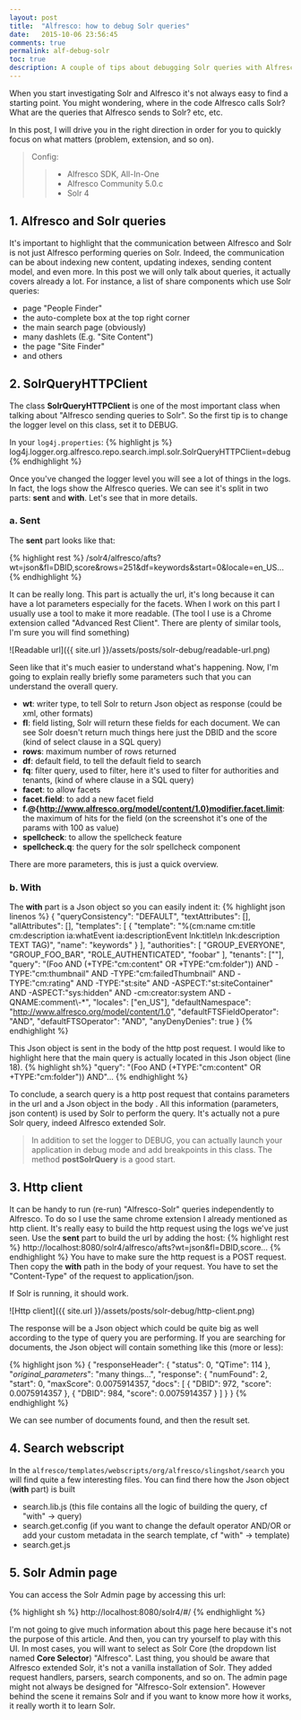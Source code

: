 ```yaml
---
layout: post
title:  "Alfresco: how to debug Solr queries"
date:   2015-10-06 23:56:45
comments: true
permalink: alf-debug-solr
toc: true
description: A couple of tips about debugging Solr queries with Alfresco.
---
```


When you start investigating Solr and Alfresco it's not always easy to find a starting point. You might wondering,  where in the
code Alfresco
calls Solr? What are the queries that Alfresco sends to Solr? etc, etc.

In this post, I will drive you in the right direction in order for you to quickly focus on what matters (problem,
extension, and so on).

>Config:
>
> > * Alfresco SDK, All-In-One
> > * Alfresco Community 5.0.c
> > * Solr 4

## 1. Alfresco and Solr queries

It's important to highlight that
 the communication between Alfresco and Solr is not just Alfresco performing queries on Solr. Indeed, the
 communication can be about indexing new content, updating indexes, sending content model, and even more. In this post
 we will only
 talk
 about queries, it actually covers already a lot. For instance, a list of share components which use Solr queries:

 * page "People Finder"
 * the auto-complete box at the top right corner
 * the main search page (obviously)
 * many dashlets (E.g. "Site Content")
 * the page "Site Finder"
 * and others


## 2. SolrQueryHTTPClient

The class **SolrQueryHTTPClient** is one of the most important class when talking about "Alfresco sending queries to Solr". So the first tip is to change the
 logger level on this class, set it to DEBUG.

In your `log4j.properties`:
{% highlight js %}
log4j.logger.org.alfresco.repo.search.impl.solr.SolrQueryHTTPClient=debug
{% endhighlight %}

Once you've changed the logger level you will see a lot of things in the logs. In fact, the logs show the Alfresco
queries. We can see it's split in two parts: **sent** and **with**. Let's see that in more details.

### a. Sent
The **sent** part looks like that:

{% highlight rest %}
/solr4/alfresco/afts?wt=json&fl=DBID,score&rows=251&df=keywords&start=0&locale=en_US...
{% endhighlight %}


It can be really long. This part is actually the url,  it's long because it can have a lot parameters especially
 for
 the facets. When I work on this part I usually use a tool to make it more readable. (The tool I use is a Chrome
 extension called "Advanced Rest Client". There are plenty of similar tools, I'm sure you will find something)

![Readable url]({{ site.url }}/assets/posts/solr-debug/readable-url.png)

Seen like that it's much easier to understand what's happening. Now, I'm going to explain really briefly some
parameters such that you can understand the overall query.

* **wt**: writer type, to tell Solr to return Json object as response (could be xml, other formats)
* **fl**: field listing, Solr will return these fields for each document. We can see Solr doesn't return much things
here just the DBID and the score (kind of select clause in a SQL query)
* **rows**: maximum number of rows returned
* **df**: default field, to tell the default field to search
* **fq**: filter query, used to filter, here it's used to filter for authorities and tenants, (kind of where clause
in a SQL query)
* **facet**: to allow facets
* **facet.field**: to add a new facet field
* **f.@{http://www.alfresco.org/model/content/1.0}modifier.facet.limit**: the maximum of hits for the field (on the
screenshot it's one of the params with 100 as value)
* **spellcheck**: to allow the spellcheck feature
* **spellcheck.q**: the query for the solr spellcheck component

There are more parameters, this is just a quick overview.

### b. With
The **with** part is a Json object so you can easily indent it:
{% highlight json linenos %}
{
  "queryConsistency": "DEFAULT",
  "textAttributes": [],
  "allAttributes": [],
  "templates": [
    {
      "template": "%(cm:name cm:title cm:description ia:whatEvent ia:descriptionEvent lnk:title\n  lnk:description TEXT TAG)",
      "name": "keywords"
    }
  ],
  "authorities": [
    "GROUP_EVERYONE",
    "GROUP_FOO_BAR",
    "ROLE_AUTHENTICATED",
    "foobar"
  ],
  "tenants": [""],
  "query": "(Foo  AND (+TYPE:\"cm:content\" OR +TYPE:\"cm:folder\")) AND -TYPE:\"cm:thumbnail\" AND
  -TYPE:\"cm:failedThumbnail\" AND -TYPE:\"cm:rating\" AND -TYPE:\"st:site\" AND -ASPECT:\"st:siteContainer\" AND -ASPECT:\"sys:hidden\" AND -cm:creator:system AND -QNAME:comment\\-*",
  "locales": ["en_US"],
  "defaultNamespace": "http://www.alfresco.org/model/content/1.0",
  "defaultFTSFieldOperator": "AND",
  "defaultFTSOperator": "AND",
  "anyDenyDenies": true
}
{% endhighlight %}

This Json object is sent in the body of the http post request. I would like to highlight here that the main query is
actually located in this Json object (line 18).
{% highlight sh%}
"query": "(Foo  AND (+TYPE:\"cm:content\" OR +TYPE:\"cm:folder\")) AND"...
{% endhighlight %}

To conclude, a search query is a http post request that contains parameters in the url and a Json object in the body
. All this information (parameters, json content) is used by Solr to perform the query. It's actually not a pure Solr
 query, indeed Alfresco extended Solr.

> In addition to set the logger to DEBUG, you can actually launch your application in debug mode and add breakpoints in this class. The method **postSolrQuery** is a good start.

## 3. Http client

It can be handy to run (re-run) "Alfresco-Solr" queries independently to Alfresco. To do so I use the same chrome
extension I already mentioned as http client. It's really easy to build the http request using the logs we've just
seen. Use the **sent** part to build the url by adding the host:
{% highlight rest %}
http://localhost:8080/solr4/alfresco/afts?wt=json&fl=DBID,score...
{% endhighlight %}
You have to make sure the http request is a POST request. Then copy the **with** path in the body of your request.
You have to set the "Content-Type" of the request to application/json.

If Solr is running, it should work.

![Http client]({{ site.url }}/assets/posts/solr-debug/http-client.png)

The response will be a Json object which could be quite big as well according to the type of query you are performing.
If you are searching for documents, the Json object will contain something like this (more or less):

{% highlight json %}
{
  "responseHeader": {
    "status": 0,
    "QTime": 114
  },
  "_original_parameters_": "many things...",
  "response": {
    "numFound": 2,
    "start": 0,
    "maxScore": 0.0075914357,
    "docs": [
      {
        "DBID": 972,
        "score": 0.0075914357
      },
      {
        "DBID": 984,
        "score": 0.0075914357
      }
    ]
  }
}
{% endhighlight %}

We can see number of documents found, and then the result set.

## 4. Search webscript

In the `alfresco/templates/webscripts/org/alfresco/slingshot/search` you will find quite a few interesting files.
You can find there how the Json object (**with** part) is built

 * search.lib.js (this file contains all the logic of building the query, cf "with" -> query)
 * search.get.config (if you want to change the default operator AND/OR or add your custom metadata in the search
  template, cf "with" -> template)
 * search.get.js

## 5. Solr Admin page

You can access the Solr Admin page by accessing this url:

{% highlight sh %}
http://localhost:8080/solr4/#/
{% endhighlight %}


I'm not going to give much information about this page here because it's not the purpose of this article. And then, you
 can
 try
yourself to play with this UI. In most cases, you will want to select as Solr Core (the dropdown list named **Core
Selector**) "Alfresco". Last thing, you should be aware that Alfresco extended Solr, it's not a vanilla installation of
Solr. They added request handlers, parsers, search components, and so on. The admin page might not always be designed
 for
"Alfresco-Solr extension". However behind the scene it remains Solr and if you want to know more how it works,
 it
really
 worth it to learn Solr.
